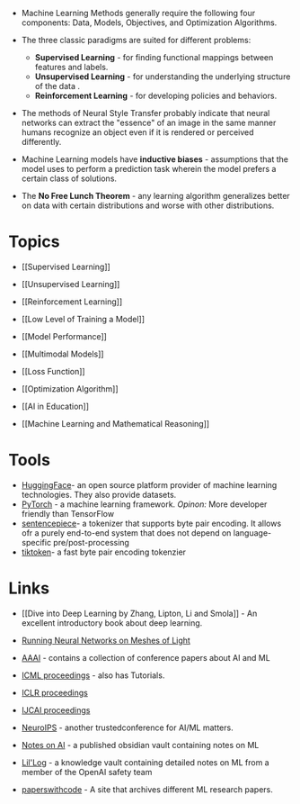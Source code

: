 * Machine Learning Methods generally require the following four components: Data, Models, Objectives, and Optimization Algorithms. 
* The three classic paradigms are suited for different problems:
	* **Supervised Learning** - for finding functional mappings between features and labels. 
	* **Unsupervised Learning** - for understanding the underlying structure of the data . 
	* **Reinforcement Learning** - for developing policies and behaviors. 

* The methods of Neural Style Transfer probably indicate that neural networks can extract the "essence" of an image in the same manner humans recognize an object even if it is rendered or perceived differently.

* Machine Learning models have **inductive biases** - assumptions that the model uses to perform a prediction task wherein the model prefers a certain class of solutions. 
* The **No Free Lunch Theorem** - any learning algorithm generalizes better on data with certain distributions and worse with other distributions. 
# Topics

* [[Supervised Learning]]
* [[Unsupervised Learning]]
* [[Reinforcement Learning]]
*  [[Low Level of Training a Model]]
* [[Model Performance]]
* [[Multimodal Models]]


* [[Loss Function]]
* [[Optimization Algorithm]]

* [[AI in Education]]
* [[Machine Learning and Mathematical Reasoning]]
# Tools
* [HuggingFace](https://huggingface.co)- an open source platform provider of machine learning technologies. They also provide datasets.
* [PyTorch](https://pytorch.org) - a machine learning framework. *Opinon:* More developer friendly than TensorFlow
* [sentencepiece](https://github.com/google/sentencepiece)- a tokenizer that supports byte pair encoding. It allows ofr a purely end-to-end system that does not depend on language-specific pre/post-processing
* [tiktoken](https://github.com/openai/tiktoken)- a fast byte pair encoding tokenzier
# Links
* [[Dive into Deep Learning by Zhang, Lipton, Li and Smola]] - An excellent introductory book about deep learning. 

* [Running Neural Networks on Meshes of Light](https://www.youtube.com/watch?v=t0yj4hBDUsc)

* [AAAI](https://aaai.org) - contains a collection of conference papers about AI and ML 
* [ICML proceedings](https://icml.cc)  - also has Tutorials.
* [ICLR proceedings](https://iclr.cc)  
* [IJCAI proceedings](https://www.ijcai.org) 
* [NeuroIPS](https://nips.cc) - another trustedconference for AI/ML matters.


* [Notes on AI](https://notesonai.com/Notes+on+AI)  - a published obsidian vault containing notes on ML
* [Lil'Log](https://lilianweng.github.io) - a knowledge vault containing detailed notes on ML from a member of the OpenAI safety team

* [paperswithcode](https://paperswithcode.com) - A site that archives different ML research papers.